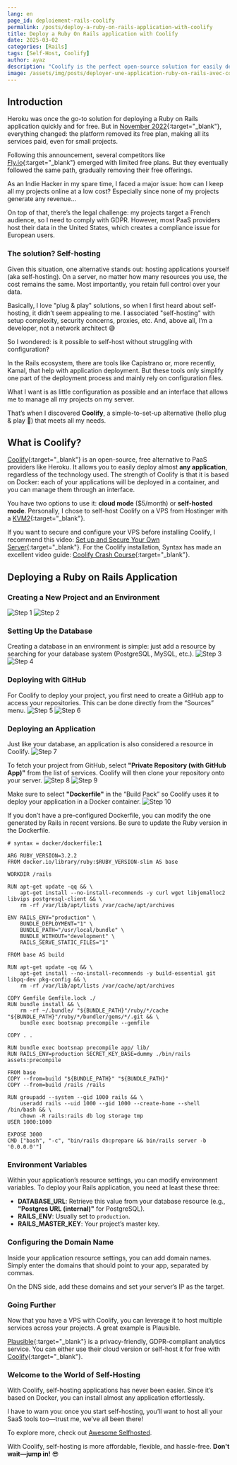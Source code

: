 ```yaml
---
lang: en
page_id: deploiement-rails-coolify
permalink: /posts/deploy-a-ruby-on-rails-application-with-coolify
title: Deploy a Ruby On Rails application with Coolify
date: 2025-03-02
categories: [Rails]
tags: [Self-Host, Coolify]
author: ayaz
description: "Coolify is the perfect open-source solution for easily deploying Ruby on Rails apps through self-hosting, at a low cost and with great flexibility."
image: /assets/img/posts/deployer-une-application-ruby-on-rails-avec-coolify/thumbnail.jpg
---
```

## Introduction
Heroku was once the go-to solution for deploying a Ruby on Rails application quickly and for free. But in [November 2022](https://help.heroku.com/RSBRUH58/removal-of-heroku-free-product-plans-faq){:target="_blank"}, everything changed: the platform removed its free plan, making all its services paid, even for small projects.

Following this announcement, several competitors like [Fly.io](https://fly.io){:target="_blank"} emerged with limited free plans. But they eventually followed the same path, gradually removing their free offerings.

As an Indie Hacker in my spare time, I faced a major issue: how can I keep all my projects online at a low cost? Especially since none of my projects generate any revenue...

On top of that, there’s the legal challenge: my projects target a French audience, so I need to comply with GDPR. However, most PaaS providers host their data in the United States, which creates a compliance issue for European users.

### The solution? Self-hosting
Given this situation, one alternative stands out: hosting applications yourself (aka self-hosting). On a server, no matter how many resources you use, the cost remains the same. Most importantly, you retain full control over your data.

Basically, I love "plug & play" solutions, so when I first heard about self-hosting, it didn’t seem appealing to me. I associated "self-hosting" with setup complexity, security concerns, proxies, etc. And, above all, I’m a developer, not a network architect 😅

So I wondered: is it possible to self-host without struggling with configuration?

In the Rails ecosystem, there are tools like Capistrano or, more recently, Kamal, that help with application deployment. But these tools only simplify one part of the deployment process and mainly rely on configuration files.

What I want is as little configuration as possible and an interface that allows me to manage all my projects on my server.

That’s when I discovered **Coolify**, a simple-to-set-up alternative (hello plug & play 👋) that meets all my needs.

## What is Coolify?  
[Coolify](https://coolify.io){:target="_blank"} is an open-source, free alternative to PaaS providers like Heroku. It allows you to easily deploy almost **any application**, regardless of the technology used. The strength of Coolify is that it is based on Docker: each of your applications will be deployed in a container, and you can manage them through an interface.

You have two options to use it: **cloud mode** ($5/month) or **self-hosted mode**. Personally, I chose to self-host Coolify on a VPS from Hostinger with a [KVM2](https://www.hostinger.fr/vps){:target="_blank"}.

If you want to secure and configure your VPS before installing Coolify, I recommend this video: [Set up and Secure Your Own Server](https://youtu.be/Q1Y_g0wMwww?feature=shared){:target="_blank"}. For the Coolify installation, Syntax has made an excellent video guide: [Coolify Crash Course](https://www.youtube.com/watch?v=Q1Y_g0wMwww&t=202s){:target="_blank"}.  

## Deploying a Ruby on Rails Application
### Creating a New Project and an Environment
![Step 1](/assets/img/posts/deployer-une-application-ruby-on-rails-avec-coolify/step_1.png)
![Step 2](/assets/img/posts/deployer-une-application-ruby-on-rails-avec-coolify/step_2.png)

### Setting Up the Database
Creating a database in an environment is simple: just add a resource by searching for your database system (PostgreSQL, MySQL, etc.).
![Step 3](/assets/img/posts/deployer-une-application-ruby-on-rails-avec-coolify/step_3.png)
![Step 4](/assets/img/posts/deployer-une-application-ruby-on-rails-avec-coolify/step_4.png)

### Deploying with GitHub
For Coolify to deploy your project, you first need to create a GitHub app to access your repositories. This can be done directly from the “Sources” menu.
![Step 5](/assets/img/posts/deployer-une-application-ruby-on-rails-avec-coolify/step_5.png)
![Step 6](/assets/img/posts/deployer-une-application-ruby-on-rails-avec-coolify/step_6.png)

### Deploying an Application
Just like your database, an application is also considered a resource in Coolify.
![Step 7](/assets/img/posts/deployer-une-application-ruby-on-rails-avec-coolify/step_7.png)

To fetch your project from GitHub, select **"Private Repository (with GitHub App)"** from the list of services. Coolify will then clone your repository onto your server.
![Step 8](/assets/img/posts/deployer-une-application-ruby-on-rails-avec-coolify/step_8.png)
![Step 9](/assets/img/posts/deployer-une-application-ruby-on-rails-avec-coolify/step_9.png)

Make sure to select **"Dockerfile"** in the “Build Pack” so Coolify uses it to deploy your application in a Docker container.
![Step 10](/assets/img/posts/deployer-une-application-ruby-on-rails-avec-coolify/step_10.png)

If you don’t have a pre-configured Dockerfile, you can modify the one generated by Rails in recent versions. Be sure to update the Ruby version in the Dockerfile.

```docker
# syntax = docker/dockerfile:1

ARG RUBY_VERSION=3.2.2
FROM docker.io/library/ruby:$RUBY_VERSION-slim AS base

WORKDIR /rails

RUN apt-get update -qq && \
    apt-get install --no-install-recommends -y curl wget libjemalloc2 libvips postgresql-client && \
    rm -rf /var/lib/apt/lists /var/cache/apt/archives

ENV RAILS_ENV="production" \
    BUNDLE_DEPLOYMENT="1" \
    BUNDLE_PATH="/usr/local/bundle" \
    BUNDLE_WITHOUT="development" \
    RAILS_SERVE_STATIC_FILES="1"

FROM base AS build

RUN apt-get update -qq && \
    apt-get install --no-install-recommends -y build-essential git libpq-dev pkg-config && \
    rm -rf /var/lib/apt/lists /var/cache/apt/archives

COPY Gemfile Gemfile.lock ./
RUN bundle install && \
    rm -rf ~/.bundle/ "${BUNDLE_PATH}"/ruby/*/cache "${BUNDLE_PATH}"/ruby/*/bundler/gems/*/.git && \
    bundle exec bootsnap precompile --gemfile

COPY . .

RUN bundle exec bootsnap precompile app/ lib/
RUN RAILS_ENV=production SECRET_KEY_BASE=dummy ./bin/rails assets:precompile

FROM base
COPY --from=build "${BUNDLE_PATH}" "${BUNDLE_PATH}"
COPY --from=build /rails /rails

RUN groupadd --system --gid 1000 rails && \
    useradd rails --uid 1000 --gid 1000 --create-home --shell /bin/bash && \
    chown -R rails:rails db log storage tmp
USER 1000:1000

EXPOSE 3000
CMD ["bash", "-c", "bin/rails db:prepare && bin/rails server -b '0.0.0.0'"]
```

### Environment Variables
Within your application’s resource settings, you can modify environment variables. To deploy your Rails application, you need at least these three:

- **DATABASE_URL**: Retrieve this value from your database resource (e.g., **"Postgres URL (internal)"** for PostgreSQL).
- **RAILS_ENV**: Usually set to `production`.
- **RAILS_MASTER_KEY**: Your project’s master key.

### Configuring the Domain Name
Inside your application resource settings, you can add domain names. Simply enter the domains that should point to your app, separated by commas.

On the DNS side, add these domains and set your server’s IP as the target.

### Going Further
Now that you have a VPS with Coolify, you can leverage it to host multiple services across your projects. A great example is Plausible.

[Plausible](https://plausible.io/#pricing){:target="_blank"} is a privacy-friendly, GDPR-compliant analytics service. You can either use their cloud version or self-host it for free with [Coolify](https://coolify.io/docs/services/plausible){:target="_blank"}.

### Welcome to the World of Self-Hosting
With Coolify, self-hosting applications has never been easier. Since it’s based on Docker, you can install almost any application effortlessly.

I have to warn you: once you start self-hosting, you’ll want to host all your SaaS tools too—trust me, we’ve all been there!

To explore more, check out [Awesome Selfhosted](https://github.com/awesome-selfhosted/awesome-selfhosted).

With Coolify, self-hosting is more affordable, flexible, and hassle-free. **Don't wait—jump in!** 😎
